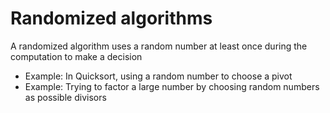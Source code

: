 # Randomized algorithms

A randomized algorithm uses a random number at
least once during the computation to make a decision
- Example: In Quicksort, using a random number to choose a
pivot
- Example: Trying to factor a large number by choosing
random numbers as possible divisors